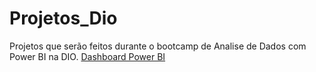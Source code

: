 # Projetos_Dio
Projetos que serão feitos durante o bootcamp de Analise de Dados com Power BI na DIO.
[Dashboard Power BI](https://app.powerbi.com/reportEmbed?reportId=74ac831e-c3e5-4066-a3d9-c646f771d574&autoAuth=true&ctid=6f79f598-cb53-472e-be25-47caedb90afc)
